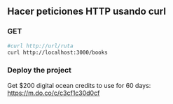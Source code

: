 



## Hacer peticiones HTTP usando curl

### GET

```bash
#curl http://url/ruta
curl http://localhost:3000/books
```


### Deploy the project 

Get $200 digital ocean credits to use for 60 days: https://m.do.co/c/c3cf1c30d0cf 